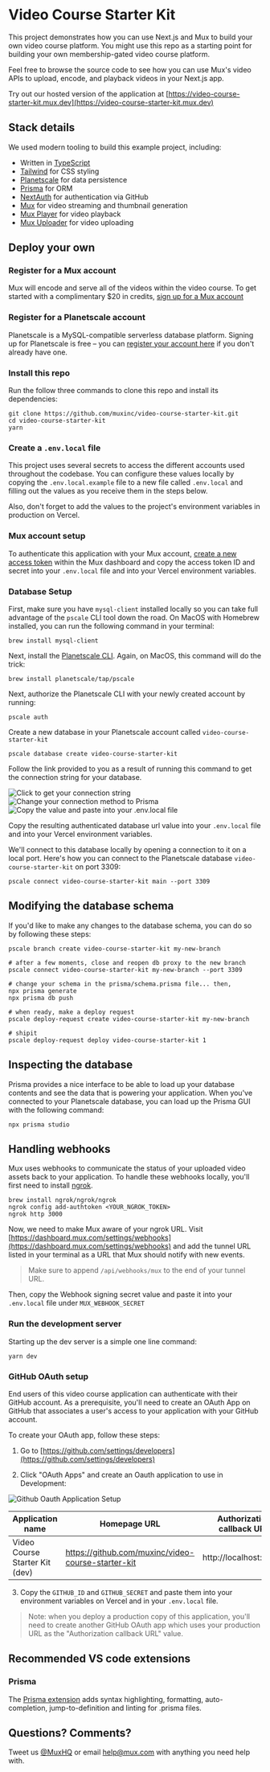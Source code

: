 # Video Course Starter Kit

This project demonstrates how you can use Next.js and Mux to build your own video course platform. You might use this repo as a starting point for building your own membership-gated video course platform. 

Feel free to browse the source code to see how you can use Mux's video APIs to upload, encode, and playback videos in your Next.js app.

Try out our hosted version of the application at [https://video-course-starter-kit.mux.dev](https://video-course-starter-kit.mux.dev)

## Stack details

We used modern tooling to build this example project, including:

- Written in [TypeScript](https://www.typescriptlang.org/)
- [Tailwind](https://tailwindcss.com/) for CSS styling
- [Planetscale](https://planetscale.com/) for data persistence
- [Prisma](https://www.prisma.io/) for ORM
- [NextAuth](https://next-auth.js.org/) for authentication via GitHub
- [Mux](https://mux.com) for video streaming and thumbnail generation
- [Mux Player](https://docs.mux.com/guides/video/mux-player) for video playback
- [Mux Uploader](https://github.com/muxinc/elements/tree/main/packages/mux-uploader-react) for video uploading

## Deploy your own
### Register for a Mux account

Mux will encode and serve all of the videos within the video course. To get started with a complimentary $20 in credits, [sign up for a Mux account](https://dashboard.mux.com/signup)

### Register for a Planetscale account
Planetscale is a MySQL-compatible serverless database platform. Signing up for Planetscale is free – you can [register your account here](https://auth.planetscale.com/sign-up) if you don't already have one.

### Install this repo
Run the follow three commands to clone this repo and install its dependencies:
```
git clone https://github.com/muxinc/video-course-starter-kit.git
cd video-course-starter-kit
yarn
```

### Create a `.env.local` file

This project uses several secrets to access the different accounts used throughout the codebase. You can configure these values locally by copying the `.env.local.example` file to a new file called `.env.local` and filling out the values as you receive them in the steps below.

Also, don't forget to add the values to the project's environment variables in production on Vercel.

### Mux account setup

To authenticate this application with your Mux account, [create a new access token](https://dashboard.mux.com/settings/access-tokens) within the Mux dashboard and copy the access token ID and secret into your `.env.local` file and into your Vercel environment variables.

### Database Setup

First, make sure you have `mysql-client` installed locally so you can take full advantage of the `pscale` CLI tool down the road. On MacOS with Homebrew installed, you can run the following command in your terminal:

```
brew install mysql-client
```

Next, install the [Planetscale CLI](https://github.com/planetscale/cli). Again, on MacOS, this command will do the trick:

```
brew install planetscale/tap/pscale
```

Next, authorize the Planetscale CLI with your newly created account by running:

```
pscale auth
```

Create a new database in your Planetscale account called `video-course-starter-kit`
```
pscale database create video-course-starter-kit
```
Follow the link provided to you as a result of running this command to get the connection string for your database.

![Click to get your connection string](public/images/pscale-connect.png)
![Change your connection method to Prisma](public/images/pscale-prisma.png)
![Copy the value and paste into your .env.local file](public/images/pscale-string.png)

Copy the resulting authenticated database url value into your `.env.local` file and into your Vercel environment variables.

We'll connect to this database locally by opening a connection to it on a local port. Here's how you can connect to the Planetscale database `video-course-starter-kit` on port 3309:

```
pscale connect video-course-starter-kit main --port 3309
```

## Modifying the database schema

If you'd like to make any changes to the database schema, you can do so by following these steps:

```
pscale branch create video-course-starter-kit my-new-branch

# after a few moments, close and reopen db proxy to the new branch
pscale connect video-course-starter-kit my-new-branch --port 3309

# change your schema in the prisma/schema.prisma file... then,
npx prisma generate
npx prisma db push

# when ready, make a deploy request
pscale deploy-request create video-course-starter-kit my-new-branch

# shipit
pscale deploy-request deploy video-course-starter-kit 1
```

## Inspecting the database
Prisma provides a nice interface to be able to load up your database contents and see the data that is powering your application. When you've connected to your Planetscale database, you can load up the Prisma GUI with the following command:

```
npx prisma studio
```

## Handling webhooks

Mux uses webhooks to communicate the status of your uploaded video assets back to your application. To handle these webhooks locally, you'll first need to install [ngrok](https://ngrok.com/download).

```shell
brew install ngrok/ngrok/ngrok
ngrok config add-authtoken <YOUR_NGROK_TOKEN>
ngrok http 3000
```

Now, we need to make Mux aware of your ngrok URL. Visit [https://dashboard.mux.com/settings/webhooks](https://dashboard.mux.com/settings/webhooks) and add the tunnel URL listed in your terminal as a URL that Mux should notify with new events.

> Make sure to append `/api/webhooks/mux` to the end of your tunnel URL.

Then, copy the Webhook signing secret value and paste it into your `.env.local` file under `MUX_WEBHOOK_SECRET`

### Run the development server

Starting up the dev server is a simple one line command:

```
yarn dev
```

### GitHub OAuth setup

End users of this video course application can authenticate with their GitHub account. As a prerequisite, you'll need to create an OAuth App on GitHub that associates a user's access to your application with your GitHub account.

To create your OAuth app, follow these steps:

1. Go to [https://github.com/settings/developers](https://github.com/settings/developers)

2. Click "OAuth Apps" and create an Oauth application to use in Development:

![Github Oauth Application Setup](./screenshots/github-oauth.png)

| Application name               | Homepage URL                                       | Authorization callback URL |
|--------------------------------|----------------------------------------------------|----------------------------|
| Video Course Starter Kit (dev) | https://github.com/muxinc/video-course-starter-kit | http://localhost:3000/     |

3. Copy the `GITHUB_ID` and `GITHUB_SECRET` and paste them into your environment variables on Vercel and in your `.env.local` file.

> Note: when you deploy a production copy of this application, you'll need to create another GitHub OAuth app which uses your production URL as the "Authorization callback URL" value.
## Recommended VS code extensions
### Prisma
The [Prisma extension](https://marketplace.visualstudio.com/items?itemName=Prisma.prisma) adds syntax highlighting, formatting, auto-completion, jump-to-definition and linting for .prisma files.

## Questions? Comments?

Tweet us [@MuxHQ](https://twitter.com/muxhq) or email help@mux.com with anything you need help with.
